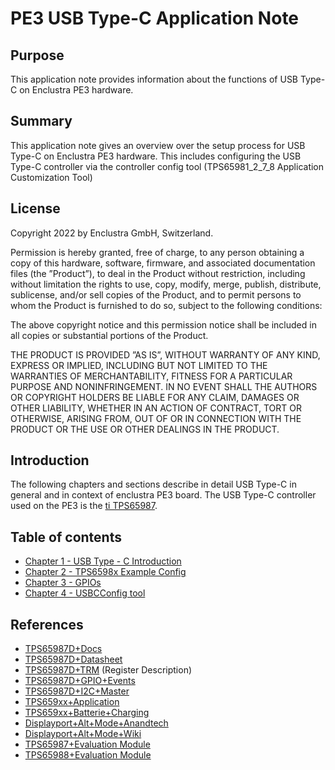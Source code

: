 # PE3 USB Type-C Application Note

## Purpose

This application note provides information about the functions of USB Type-C
on Enclustra PE3 hardware.

## Summary

This application note gives an overview over the setup process for USB Type-C on Enclustra PE3 hardware.
This includes configuring the USB Type-C controller via the controller config tool (TPS65981_2_7_8 Application Customization Tool)

## License

Copyright 2022 by Enclustra GmbH, Switzerland.

Permission is hereby granted, free of charge, to any person obtaining a copy of this hardware, software,
firmware, and associated documentation files (the ”Product”), to deal in the Product without restriction, including
without limitation the rights to use, copy, modify, merge, publish, distribute, sublicense, and/or sell
copies of the Product, and to permit persons to whom the Product is furnished to do so, subject to the
following conditions:

The above copyright notice and this permission notice shall be included in all copies or substantial portions
of the Product.

THE PRODUCT IS PROVIDED ”AS IS”, WITHOUT WARRANTY OF ANY KIND, EXPRESS OR IMPLIED, INCLUDING
BUT NOT LIMITED TO THE WARRANTIES OF MERCHANTABILITY, FITNESS FOR A PARTICULAR PURPOSE
AND NONINFRINGEMENT. IN NO EVENT SHALL THE AUTHORS OR COPYRIGHT HOLDERS BE LIABLE FOR
ANY CLAIM, DAMAGES OR OTHER LIABILITY, WHETHER IN AN ACTION OF CONTRACT, TORT OR OTHERWISE,
ARISING FROM, OUT OF OR IN CONNECTION WITH THE PRODUCT OR THE USE OR OTHER DEALINGS
IN THE PRODUCT.

## Introduction

The following chapters and sections describe in detail USB Type-C in general and in context of enclustra PE3 board. The USB Type-C controller used on the PE3 is the [ti TPS65987](https://www.ti.com/lit/ds/symlink/tps65987d.pdf).

## Table of contents

* [Chapter 1 - USB Type - C Introduction](./Chapter-1_USB_Type_C_Introduction.md)
* [Chapter 2 - TPS6598x Example Config](./Chapter-2-TPS_Example_Config.md)
* [Chapter 3 - GPIOs](./Chapter-3-GPIOs.md)
* [Chapter 4 - USBCConfig tool](./Chapter-4-USBCConfig_Tool.md)

## References
* [TPS65987D+Docs](https://www.ti.com/product/TPS65987D#tech-docs)
* [TPS65987D+Datasheet](https://www.ti.com/lit/ds/symlink/tps65987d.pdf)
* [TPS65987D+TRM](https://www.ti.com/lit/ug/slvubh2b/slvubh2b.pdf) (Register Description)
* [TPS65987D+GPIO+Events](https://www.ti.com/lit/an/slvae11a/slvae11a.pdf)
* [TPS65987D+I2C+Master](https://www.ti.com/lit/an/slvae18/slvae18.pdf)
* [TPS659xx+Application](https://www.ti.com/lit/ug/slvub60c/slvub60c.pdf)
* [TPS659xx+Batterie+Charging](https://www.ti.com/lit/an/slvae17a/slvae17a.pdf)
* [Displayport+Alt+Mode+Anandtech](https://www.anandtech.com/show/15752/displayport-alt-mode-20-spec-released)
* [Displayport+Alt+Mode+Wiki](https://en.wikipedia.org/wiki/USB-C#Alternate_Mode)
* [TPS65987+Evaluation Module](https://www.ti.com/tool/TPS65987EVM)
* [TPS65988+Evaluation Module](https://www.ti.com/lit/ug/slvub62a/slvub62a.pdf)
